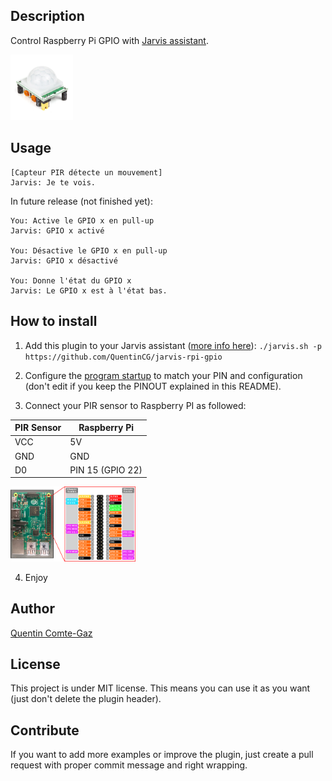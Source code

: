 ## Description
Control Raspberry Pi GPIO with <a target="_blank" href="http://domotiquefacile.fr/jarvis/">Jarvis assistant</a>.

<img src="https://raw.githubusercontent.com/QuentinCG/jarvis-rpi-gpio/master/presentation.jpg" width="100">


## Usage
```
[Capteur PIR détecte un mouvement]
Jarvis: Je te vois.
```


In future release (not finished yet):

```
You: Active le GPIO x en pull-up
Jarvis: GPIO x activé

You: Désactive le GPIO x en pull-up
Jarvis: GPIO x désactivé

You: Donne l'état du GPIO x
Jarvis: Le GPIO x est à l'état bas.
```


## How to install

1) Add this plugin to your Jarvis assistant (<a target="_blank" href="http://domotiquefacile.fr/jarvis/content/plugins">more info here</a>): ```./jarvis.sh -p https://github.com/QuentinCG/jarvis-rpi-gpio```

2) Configure the <a target="_blank" href="https://github.com/QuentinCG/jarvis-rpi-gpio/blob/master/hooks/program_startup">program startup</a> to match your PIN and configuration (don't edit if you keep the PINOUT explained in this README).

3) Connect your PIR sensor to Raspberry PI as followed:

PIR Sensor  | Raspberry Pi
-------- |  --------
VCC      | 5V
GND      | GND
D0       | PIN 15 (GPIO 22)

<img src="https://raw.githubusercontent.com/QuentinCG/jarvis-rpi-gpio/master/pinout.png" width="200">

4) Enjoy


## Author
[Quentin Comte-Gaz](http://quentin.comte-gaz.com/)


## License

This project is under MIT license. This means you can use it as you want (just don't delete the plugin header).


## Contribute

If you want to add more examples or improve the plugin, just create a pull request with proper commit message and right wrapping.
